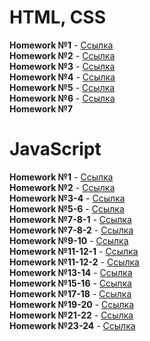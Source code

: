 
# <b>HTML, CSS</b><br>
<b>Homework №1</b> - <a href="http://larisach.github.io/GoIT/markup/home/lesson1/index.html">Ссылка</a><br>
<b>Homework №2</b> - <a href="http://larisach.github.io/GoIT/markup/home/lesson3/index.html">Ссылка</a><br>
<b>Homework №3</b> - <a href="http://larisach.github.io/GoIT/markup/home/lesson4/index.html">Ссылка</a><br>
<b>Homework №4</b> - <a href="http://larisach.github.io/GoIT/markup/home/lesson5(picture)/index.html">Ссылка</a><br>
<b>Homework №5</b> - <a href="http://larisach.github.io/GoIT/markup/home/lesson5/index.html">Ссылка</a><br>
<b>Homework №6</b> - <a href="http://larisach.github.io/GoIT/markup/home/lesson6/index.html">Ссылка</a><br>
<b>Homework №7</b>

# <b>JavaScript</b><br>
<b>Homework №1</b> - <a href="http://larisach.github.io/GoIT/JavaScript/js_01-02/part1/index.html">Ссылка</a><br>
<b>Homework №2</b> - <a href="http://larisach.github.io/GoIT/JavaScript/js_01-02/part2/index.html">Ссылка</a><br>
<b>Homework №3-4</b> - <a href="http://larisach.github.io/GoIT/JavaScript/js_03-04/index.html">Ссылка</a><br>
<b>Homework №5-6</b> - <a href="http://larisach.github.io/GoIT/JavaScript/js_05-06/index.html">Ссылка</a><br>
<b>Homework №7-8-1</b> - <a href="http://larisach.github.io/GoIT/JavaScript/js_07-08_1/index.html">Ссылка</a><br>
<b>Homework №7-8-2</b> - <a href="http://larisach.github.io/GoIT/JavaScript/js_07-08_2/index.html">Ссылка</a><br>
<b>Homework №9-10</b> - <a href="http://larisach.github.io/GoIT/JavaScript/js_09-10/index.html">Ссылка</a><br>
<b>Homework №11-12-1</b> - <a href="http://larisach.github.io/GoIT/JavaScript/js_11-12_1/index.html">Ссылка</a><br>
<b>Homework №11-12-2</b> - <a href="http://larisach.github.io/GoIT/JavaScript/js_11-12_2/index.html">Ссылка</a><br>
<b>Homework №13-14</b> - <a href="http://larisach.github.io/GoIT/JavaScript/js_13-14/index.html">Ссылка</a><br>
<b>Homework №15-16</b> - <a href="http://larisach.github.io/GoIT/JavaScript/js_15-16/index.html">Ссылка</a><br>
<b>Homework №17-18</b> - <a href="http://larisach.github.io/GoIT/JavaScript/js_17-18/index.html">Ссылка</a><br>
<b>Homework №19-20</b> - <a href="http://larisach.github.io/GoIT/JavaScript/js_19-20/index.html">Ссылка</a><br>
<b>Homework №21-22</b> - <a href="http://larisach.github.io/GoIT/JavaScript/js_21-22/index.html">Ссылка</a><br>
<b>Homework №23-24</b> - <a href="http://larisach.github.io/GoIT/JavaScript/js_23-24/index.html">Ссылка</a><br>
